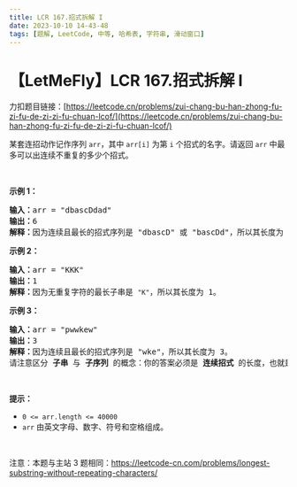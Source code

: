 ```yaml
---
title: LCR 167.招式拆解 I
date: 2023-10-10 14-43-48
tags: [题解, LeetCode, 中等, 哈希表, 字符串, 滑动窗口]
---
```


# 【LetMeFly】LCR 167.招式拆解 I

力扣题目链接：[https://leetcode.cn/problems/zui-chang-bu-han-zhong-fu-zi-fu-de-zi-zi-fu-chuan-lcof/](https://leetcode.cn/problems/zui-chang-bu-han-zhong-fu-zi-fu-de-zi-zi-fu-chuan-lcof/)

<p>某套连招动作记作序列 <code>arr</code>，其中 <code>arr[i]</code> 为第 <code>i</code> 个招式的名字。请返回 <code>arr</code> 中最多可以出连续不重复的多少个招式。</p>

<p>&nbsp;</p>

<p><strong>示例 1：</strong></p>

<pre>
<strong>输入：</strong>arr = "dbascDdad"
<strong>输出：</strong>6
<strong>解释：</strong>因为连续且最长的招式序列是 "dbascD" 或 "bascDd"，所以其长度为 6。
</pre>

<p><strong>示例 2：</strong></p>

<pre>
<strong>输入：</strong>arr = "KKK"
<strong>输出：</strong>1
<strong>解释：</strong>因为无重复字符的最长子串是 <code>"K"</code>，所以其长度为 1。
</pre>

<p><strong>示例 3：</strong></p>

<pre>
<strong>输入：</strong>arr = "pwwkew"
<strong>输出：</strong>3
<strong>解释：</strong>因为连续且最长的招式序列是 "wke"，所以其长度为 3。&nbsp;    
请注意区分 <strong>子串</strong> 与 <strong>子序列</strong> 的概念：你的答案必须是 <strong>连续招式</strong> 的长度，也就是 <strong>子串</strong>。而 "pwke" 是一个非连续的 <strong>子序列</strong>，不是 <strong>子串</strong>。
</pre>

<p>&nbsp;</p>

<p><strong>提示：</strong></p>

<ul>
	<li><code>0 &lt;= arr.length &lt;= 40000</code></li>
	<li><code>arr</code> 由英文字母、数字、符号和空格组成。</li>
</ul>

<p>&nbsp;</p>

<p>注意：本题与主站 3 题相同：<a href="https://leetcode-cn.com/problems/longest-substring-without-repeating-characters/">https://leetcode-cn.com/problems/longest-substring-without-repeating-characters/</a></p>

<p>&nbsp;</p>


    